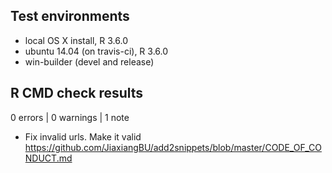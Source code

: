 ## Test environments
* local OS X install, R 3.6.0
* ubuntu 14.04 (on travis-ci), R 3.6.0
* win-builder (devel and release)

## R CMD check results

0 errors | 0 warnings | 1 note

* Fix invalid urls. Make it valid https://github.com/JiaxiangBU/add2snippets/blob/master/CODE_OF_CONDUCT.md
